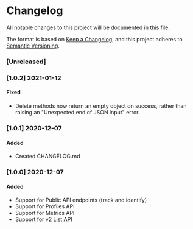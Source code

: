 # Changelog
All notable changes to this project will be documented in this file.

The format is based on [Keep a Changelog](https://keepachangelog.com/en/1.0.0/),
and this project adheres to [Semantic Versioning](https://semver.org/spec/v2.0.0.html).

### [Unreleased]

### [1.0.2] 2021-01-12

#### Fixed
- Delete methods now return an empty object on success, rather than raising an "Unexpected end of JSON input" error.

### [1.0.1] 2020-12-07

#### Added
- Created CHANGELOG.md

### [1.0.0] 2020-12-07

#### Added
- Support for Public API endpoints (track and identify)
- Support for Profiles API
- Support for Metrics API
- Support for v2 List API
